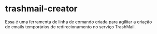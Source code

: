 # trashmail-creator
Essa é uma ferramenta de linha de comando criada para agilitar a criação de emails temporários de redirecionamento no serviço TrashMail.

